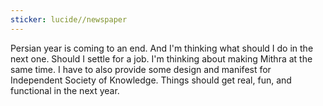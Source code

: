 ```yaml
---
sticker: lucide//newspaper
---
```

Persian year is coming to an end. And I'm thinking what should I do in the next one. Should I settle for a job. I'm thinking about making Mithra at the same time. I have to also provide some design and manifest for Independent Society of Knowledge. Things should get real, fun, and functional in the next year.